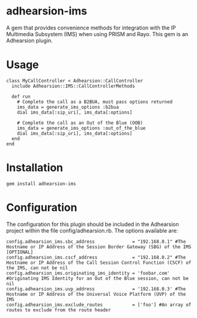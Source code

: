 adhearsion-ims
==============

A gem that provides convenience methods for integration with the IP Multimedia Subsystem (IMS) when using PRISM and Rayo. This gem is an Adhearsion plugin.

Usage
=====

	class MyCallController < Adhearsion::CallController
	  include Adhearsion::IMS::CallControllerMethods
	
	  def run
	    # Complete the call as a B2BUA, must pass options returned
	    ims_data = generate_ims_options :b2bua
	    dial ims_data[:sip_uri], ims_data[:options]
	    
	    # Complete the call as an Out of the Blue (OOB)
	    ims_data = generate_ims_options :out_of_the_blue
	    dial ims_data[:sip_uri], ims_data[:options]
	  end
	end

Installation
============

	gem install adhearsion-ims

Configuration
=============

The configuration for this plugin should be included in the Adhearsion project within the file config/adhearsion.rb. The options available are:

	config.adhearsion_ims.sbc_address              = "192.168.0.1" #The Hostname or IP Address of the Session Border Gateway (SBG) of the IMS [OPTIONAL]
	config.adhearsion_ims.cscf_address             = "192.168.0.2" #The Hostname or IP Address of the Call Session Control Function (CSCF) of the IMS, can not be nil
	config.adhearsion_ims.originating_ims_identity = 'foobar.com'  #Originating IMS Identity for an Out of the Blue session, can not be nil
	config.adhearsion_ims.uvp_address              = '192.168.0.3' #The Hostname or IP Address of the Universal Voice Platform (UVP) of the IMS
	config.adhearsion_ims.exclude_routes           = ['foo'] #An array of routes to exclude from the route header

